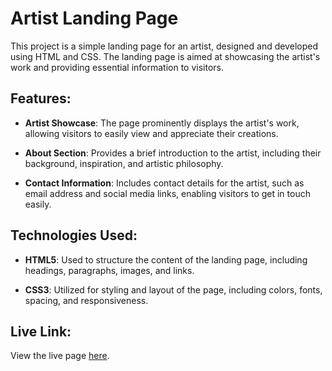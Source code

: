 # Artist Landing Page

This project is a simple landing page for an artist, designed and developed using HTML and CSS. The landing page is aimed at showcasing the artist's work and providing essential information to visitors.

## Features:


- **Artist Showcase**: The page prominently displays the artist's work, allowing visitors to easily view and appreciate their creations.

- **About Section**: Provides a brief introduction to the artist, including their background, inspiration, and artistic philosophy.

- **Contact Information**: Includes contact details for the artist, such as email address and social media links, enabling visitors to get in touch easily.

## Technologies Used:

- **HTML5**: Used to structure the content of the landing page, including headings, paragraphs, images, and links.

- **CSS3**: Utilized for styling and layout of the page, including colors, fonts, spacing, and responsiveness.

## Live Link:

View the live page [here](https://ak586.github.io/artist-landing-page/).

